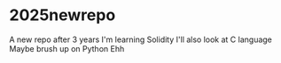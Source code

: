 # 2025newrepo
A new repo after 3 years
I'm learning Solidity
I'll also look at C language
Maybe brush up on Python
Ehh
